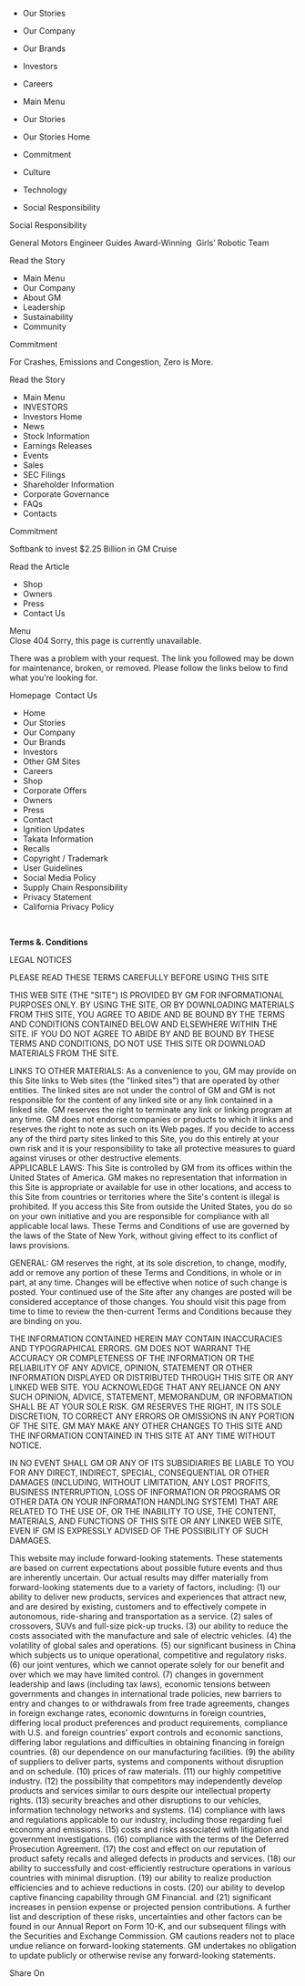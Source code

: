 *   Our Stories
*   Our Company
*   Our Brands
*   Investors
*   Careers

*   Main Menu
*   Our Stories
*   Our Stories Home
*   Commitment
*   Culture
*   Technology
*   Social Responsibility

Social Responsibility

General Motors Engineer Guides Award-Winning  Girls’ Robotic Team

Read the Story

*   Main Menu
*   Our Company
*   About GM
*   Leadership
*   Sustainability
*   Community

Commitment

For Crashes, Emissions and Congestion, Zero is More.

Read the Story

*   Main Menu
*   INVESTORS
*   Investors Home
*   News
*   Stock Information
*   Earnings Releases
*   Events
*   Sales
*   SEC Filings
*   Shareholder Information
*   Corporate Governance
*   FAQs
*   Contacts

Commitment

Softbank to invest $2.25 Billion in GM Cruise

Read the Article

*   Shop
*   Owners
*   Press
*   Contact Us

  
Menu  
Close 404 Sorry, this page is currently unavailable.

There was a problem with your request. The link you followed may be down for maintenance, broken, or removed. Please follow the links below to find what you’re looking for.

Homepage  Contact Us  

*   Home
*   Our Stories
*   Our Company
*   Our Brands
*   Investors
*   Other GM Sites
*   Careers
*   Shop
*   Corporate Offers
*   Owners
*   Press
*   Contact
*   Ignition Updates
*   Takata Information
*   Recalls
*   Copyright / Trademark
*   User Guidelines
*   Social Media Policy
*   Supply Chain Responsibility
*   Privacy Statement
*   California Privacy Policy

 

  

**Terms &. Conditions**

LEGAL NOTICES

PLEASE READ THESE TERMS CAREFULLY BEFORE USING THIS SITE

THIS WEB SITE (THE "SITE") IS PROVIDED BY GM FOR INFORMATIONAL PURPOSES ONLY. BY USING THE SITE, OR BY DOWNLOADING MATERIALS FROM THIS SITE, YOU AGREE TO ABIDE AND BE BOUND BY THE TERMS AND CONDITIONS CONTAINED BELOW AND ELSEWHERE WITHIN THE SITE. IF YOU DO NOT AGREE TO ABIDE BY AND BE BOUND BY THESE TERMS AND CONDITIONS, DO NOT USE THIS SITE OR DOWNLOAD MATERIALS FROM THE SITE.

LINKS TO OTHER MATERIALS: As a convenience to you, GM may provide on this Site links to Web sites (the "linked sites") that are operated by other entities. The linked sites are not under the control of GM and GM is not responsible for the content of any linked site or any link contained in a linked site. GM reserves the right to terminate any link or linking program at any time. GM does not endorse companies or products to which it links and reserves the right to note as such on its Web pages. If you decide to access any of the third party sites linked to this Site, you do this entirely at your own risk and it is your responsibility to take all protective measures to guard against viruses or other destructive elements.  
APPLICABLE LAWS: This Site is controlled by GM from its offices within the United States of America. GM makes no representation that information in this Site is appropriate or available for use in other locations, and access to this Site from countries or territories where the Site's content is illegal is prohibited. If you access this Site from outside the United States, you do so on your own initiative and you are responsible for compliance with all applicable local laws. These Terms and Conditions of use are governed by the laws of the State of New York, without giving effect to its conflict of laws provisions.

GENERAL: GM reserves the right, at its sole discretion, to change, modify, add or remove any portion of these Terms and Conditions, in whole or in part, at any time. Changes will be effective when notice of such change is posted. Your continued use of the Site after any changes are posted will be considered acceptance of those changes. You should visit this page from time to time to review the then-current Terms and Conditions because they are binding on you.

THE INFORMATION CONTAINED HEREIN MAY CONTAIN INACCURACIES AND TYPOGRAPHICAL ERRORS. GM DOES NOT WARRANT THE ACCURACY OR COMPLETENESS OF THE INFORMATION OR THE RELIABILITY OF ANY ADVICE, OPINION, STATEMENT OR OTHER INFORMATION DISPLAYED OR DISTRIBUTED THROUGH THIS SITE OR ANY LINKED WEB SITE. YOU ACKNOWLEDGE THAT ANY RELIANCE ON ANY SUCH OPINION, ADVICE, STATEMENT, MEMORANDUM, OR INFORMATION SHALL BE AT YOUR SOLE RISK. GM RESERVES THE RIGHT, IN ITS SOLE DISCRETION, TO CORRECT ANY ERRORS OR OMISSIONS IN ANY PORTION OF THE SITE. GM MAY MAKE ANY OTHER CHANGES TO THIS SITE AND THE INFORMATION CONTAINED IN THIS SITE AT ANY TIME WITHOUT NOTICE.

IN NO EVENT SHALL GM OR ANY OF ITS SUBSIDIARIES BE LIABLE TO YOU FOR ANY DIRECT, INDIRECT, SPECIAL, CONSEQUENTIAL OR OTHER DAMAGES (INCLUDING, WITHOUT LIMITATION, ANY LOST PROFITS, BUSINESS INTERRUPTION, LOSS OF INFORMATION OR PROGRAMS OR OTHER DATA ON YOUR INFORMATION HANDLING SYSTEM) THAT ARE RELATED TO THE USE OF, OR THE INABILITY TO USE, THE CONTENT, MATERIALS, AND FUNCTIONS OF THIS SITE OR ANY LINKED WEB SITE, EVEN IF GM IS EXPRESSLY ADVISED OF THE POSSIBILITY OF SUCH DAMAGES.

This website may include forward-looking statements. These statements are based on current expectations about possible future events and thus are inherently uncertain. Our actual results may differ materially from forward-looking statements due to a variety of factors, including: (1) our ability to deliver new products, services and experiences that attract new, and are desired by existing, customers and to effectively compete in autonomous, ride-sharing and transportation as a service. (2) sales of crossovers, SUVs and full-size pick-up trucks. (3) our ability to reduce the costs associated with the manufacture and sale of electric vehicles. (4) the volatility of global sales and operations. (5) our significant business in China which subjects us to unique operational, competitive and regulatory risks. (6) our joint ventures, which we cannot operate solely for our benefit and over which we may have limited control. (7) changes in government leadership and laws (including tax laws), economic tensions between governments and changes in international trade policies, new barriers to entry and changes to or withdrawals from free trade agreements, changes in foreign exchange rates, economic downturns in foreign countries, differing local product preferences and product requirements, compliance with U.S. and foreign countries' export controls and economic sanctions, differing labor regulations and difficulties in obtaining financing in foreign countries. (8) our dependence on our manufacturing facilities. (9) the ability of suppliers to deliver parts, systems and components without disruption and on schedule. (10) prices of raw materials. (11) our highly competitive industry. (12) the possibility that competitors may independently develop products and services similar to ours despite our intellectual property rights. (13) security breaches and other disruptions to our vehicles, information technology networks and systems. (14) compliance with laws and regulations applicable to our industry, including those regarding fuel economy and emissions. (15) costs and risks associated with litigation and government investigations. (16) compliance with the terms of the Deferred Prosecution Agreement. (17) the cost and effect on our reputation of product safety recalls and alleged defects in products and services. (18) our ability to successfully and cost-efficiently restructure operations in various countries with minimal disruption. (19) our ability to realize production efficiencies and to achieve reductions in costs. (20) our ability to develop captive financing capability through GM Financial. and (21) significant increases in pension expense or projected pension contributions. A further list and description of these risks, uncertainties and other factors can be found in our Annual Report on Form 10-K, and our subsequent filings with the Securities and Exchange Commission. GM cautions readers not to place undue reliance on forward-looking statements. GM undertakes no obligation to update publicly or otherwise revise any forward-looking statements.

Share On